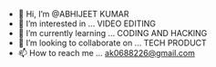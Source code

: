 - 👋 Hi, I’m @ABHIJEET KUMAR 
- 👀 I’m interested in ... VIDEO EDITING 
- 🌱 I’m currently learning ... CODING AND HACKING 
- 💞️ I’m looking to collaborate on ... TECH PRODUCT 
- 📫 How to reach me ... ak0688226@gmail.com 

<!---
ABHIJEET8467/ABHIJEET8467 is a ✨ special ✨ repository because its `README.md` (this file) appears on your GitHub profile.
You can click the Preview link to take a look at your changes.
--->
